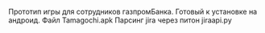 Прототип игры для сотрудников газпромБанка. Готовый к установке на андроид. Файл Tamagochi.apk
Парсинг jira через питон jiraapi.py
